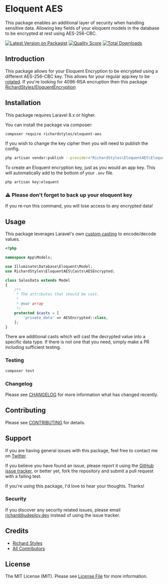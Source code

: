 # Eloquent AES

This package enables an additional layer of security when handling sensitive data. Allowing key fields of your eloquent models in the database to be encrypted at rest using AES-256-CBC. 

[![Latest Version on Packagist](https://img.shields.io/packagist/v/richardstyles/eloquent-aes.svg?style=flat-square)](https://packagist.org/packages/richardstyles/eloquent-aes)
[![Quality Score](https://img.shields.io/scrutinizer/g/richardstyles/eloquent-aes.svg?style=flat-square)](https://scrutinizer-ci.com/g/richardstyles/eloquent-aes)
[![Total Downloads](https://img.shields.io/packagist/dt/richardstyles/eloquent-aes.svg?style=flat-square)](https://packagist.org/packages/richardstyles/eloquent-aes)

## Introduction

This package allows for your Eloquent Encryption to be encrypted using a different AES-256-CBC key. This allows for your regular app:key to be [rotated](https://tighten.co/blog/app-key-and-you/). If you're looking for 4096-RSA encruption then this package [RichardStyles/EloquentEncryption](https://github.com/RichardStyles/EloquentEncryption)

## Installation

This package requires Laravel 8.x or higher.

You can install the package via composer:

```bash
composer require richardstyles/eloquent-aes
```

If you wish to change the key cipher then you will need to publish the config.

```bash
php artisan vendor:publish --provider="RichardStyles\EloquentAES\EloquentAESServiceProvider" --tag="config"
```

To create an Eloquent encryption key, just as you would an app key. This will automatically add to the bottom of your `.env` file.

```bash
php artisan key:eloquent
```

### ⚠️ Please don't forget to back up your eloquent key
If you re-run this command, you will lose access to any encrypted data!


## Usage

This package leverages Laravel's own [custom casting](https://laravel.com/docs/8.x/eloquent-mutators#custom-casts) to encode/decode values. 

``` php
<?php

namespace App\Models;

use Illuminate\Database\Eloquent\Model;
use RichardStyles\EloquentAES\Casts\AESEncrypted;

class SalesData extends Model
{
    /**
     * The attributes that should be cast.
     *
     * @var array
     */
    protected $casts = [
        'private_data' => AESEncrypted::class,
    ];
}

```

There are additional casts which will cast the decrypted value into a specific data type. If there is not one that you need, simply make a PR including sufficient testing.

### Testing

``` bash
composer test
```

### Changelog

Please see [CHANGELOG](CHANGELOG.md) for more information what has changed recently.

## Contributing

Please see [CONTRIBUTING](CONTRIBUTING.md) for details.

## Support

If you are having general issues with this package, feel free to contact me on [Twitter](https://twitter.com/StylesGoTweet).

If you believe you have found an issue, please report it using the [GitHub issue tracker](https://github.com/RichardStyles/eloquent-aes/issues), or better yet, fork the repository and submit a pull request with a failing test.

If you're using this package, I'd love to hear your thoughts. Thanks!

### Security

If you discover any security related issues, please email richard@udeploy.dev instead of using the issue tracker.

## Credits

- [Richard Styles](https://github.com/richardstyles)
- [All Contributors](../../contributors)

## License

The MIT License (MIT). Please see [License File](LICENSE.md) for more information.

